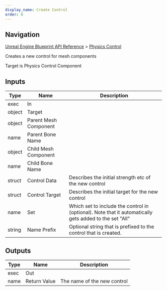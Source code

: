 ```yaml
---
display_name: Create Control
order: 8
---
```

## Navigation

[Unreal Engine Blueprint API Reference](https://dev.epicgames.com/documentation/en-us/unreal-engine/BlueprintAPI) > [Physics Control](https://dev.epicgames.com/documentation/en-us/unreal-engine/BlueprintAPI/PhysicsControl)

Creates a new control for mesh components

Target is Physics Control Component

## Inputs

| Type | Name | Description |
| --- | --- | --- |
| exec | In |  |
| object | Target |  |
| object | Parent Mesh Component |  |
| name | Parent Bone Name |  |
| object | Child Mesh Component |  |
| name | Child Bone Name |  |
| struct | Control Data | Describes the initial strength etc of the new control |
| struct | Control Target | Describes the initial target for the new control |
| name | Set | Which set to include the control in (optional). Note that it automatically gets added to the set "All" |
| string | Name Prefix | Optional string that is prefixed to the control that is created. |

## Outputs

| Type | Name | Description |
| --- | --- | --- |
| exec | Out |  |
| name | Return Value | The name of the new control |
